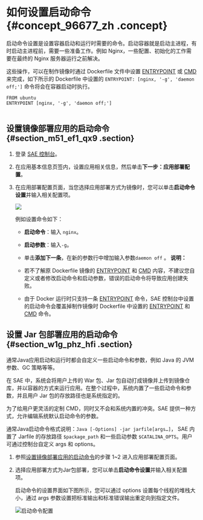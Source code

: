 # 如何设置启动命令 {#concept_96677_zh .concept}

启动命令设置是设置容器启动和运行时需要的命令。启动容器就是启动主进程，有时启动主进程前，需要一些准备工作。例如 Nginx，一些配置、初始化的工作需要在最终的 Nginx 服务器运行之前解决。

这些操作，可以在制作镜像时通过 Dockerfile 文件中设置 [ENTRYPOINT](https://docs.docker.com/engine/reference/builder/#entrypoint) 或 [CMD](https://docs.docker.com/engine/reference/builder/#cmd) 来完成，如下所示的 Dockerfile 中设置的 `ENTRYPOINT: [nginx, '-g', 'daemon off;']` 命令将会在容器启动时执行。

``` {#codeblock_eb6_io8_teu .language-java}
FROM ubuntu
ENTRYPOINT [nginx, '-g', 'daemon off;']
				
```

## 设置镜像部署应用的启动命令 {#section_m51_ef1_qx9 .section}

1.  登录 [SAE 控制台](https://sae.console.aliyun.com)。
2.  在应用基本信息页签内，设置应用相关信息，然后单击**下一步：应用部署配置**。
3.  在应用部署配置页面，当您选择应用部署方式为镜像时，您可以单击**启动命令设置**并输入相关配置项。

    ![](http://aliware-images.oss-cn-hangzhou.aliyuncs.com/edas/Severless/set%20start%20command.png)

    例如设置命令如下：

    -   **启动命令**：输入 `nginx`。
    -   **启动参数**：输入`-g`。
    -   单击**添加下一条**，在新的参数行中增加输入参数`daemon off` 。
    **说明：** 

    -   若不了解原 Dockerfile 镜像的 [ENTRYPOINT](https://docs.docker.com/engine/reference/builder/#entrypoint) 和 [CMD](https://docs.docker.com/engine/reference/builder/#cmd) 内容，不建议您自定义或者修改启动命令和启动参数，错误的启动命令将导致应用创建失败。

    -   由于 Docker 运行时只支持一条 [ENTRYPOINT](https://docs.docker.com/engine/reference/builder/#entrypoint) 命令，SAE 控制台中设置的启动命令会覆盖掉制作镜像时 Dockerfile 中设置的 [ENTRYPOINT](https://docs.docker.com/engine/reference/builder/#entrypoint) 和 [CMD](https://docs.docker.com/engine/reference/builder/#cmd) 命令。


## 设置 Jar 包部署应用的启动命令 {#section_w1g_phz_hfi .section}

通常Java应用启动和运行时都会自定义一些启动命令和参数，例如 Java 的 JVM 参数、GC 策略等等。

在 SAE 中，系统会将用户上传的 War 包、Jar 包自动打成镜像并上传到镜像仓库，并以容器的方式来运行应用。在整个过程中，系统内置了一些启动命令和参数，并且用户 Jar 包的存放路径也是系统指定的。

为了给用户更灵活的定制 CMD，同时又不会和系统内置的冲突。SAE 提供一种方式，允许编辑系统默认启动命令的参数。

通常Java启动命令格式说明：`Java [-Options] -jar jarfile[args…]`， SAE 内置了 Jarfile 的存放路径 `$package_path` 和一些启动参数 `$CATALINA_OPTS`。用户可通过控制台自定义 args 和 options。

1.  参照[设置镜像部署应用的启动命令](#section_m51_ef1_qx9)的步骤 1~2 进入应用部署配置页面。

2.  选择应用部署方式为Jar包部署，您可以单击**启动命令设置**并输入相关配置项。

    启动命令的设置界面如下图所示，您可以通过 options 设置每个线程的堆栈大小，通过 args 参数设置把标准输出和标准错误输出重定向到指定文件。

    ![启动命令配置](https://aliware-images.oss-cn-hangzhou.aliyuncs.com/edas/EDAS-Serverless/serverless-Jar-command-line.png)


